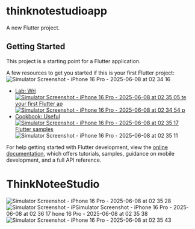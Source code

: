 # thinknotestudioapp

A new Flutter project.

## Getting Started

This project is a starting point for a Flutter application.

A few resources to get you started if this is your first Flutter project:
![Simulator Screenshot - iPhone 16 Pro - 2025-06-08 at 02 34 16](https://github.com/user-attachments/assets/213f916b-5b97-411d-879e-df0604605b3a)

- [Lab: Wri![Simulator Screenshot - iPhone 16 Pro - 2025-06-08 at 02 35 05](https://github.com/user-attachments/assets/eabf1f65-9fc4-401d-bda3-d54913c2fe23)
te your first Flutter ap![Simulator Screenshot - iPhone 16 Pro - 2025-06-08 at 02 34 54](https://github.com/user-attachments/assets/d1c221cb-292d-4f38-b54c-bfe8dfed976a)
p](https://docs.flutter.dev/get-started/codelab)
- [Cookbook: Useful ![Simulator Screenshot - iPhone 16 Pro - 2025-06-08 at 02 35 17](https://github.com/user-attachments/assets/038f7e36-0841-4fd5-a18c-a61ba40aaf81)
Flutter samples](https://docs.flutter.dev/cookbook)
![Simulator Screenshot - iPhone 16 Pro - 2025-06-08 at 02 35 11](https://github.com/user-attachments/assets/a9a64ab0-906f-4df5-8447-6d1149c1ea66)

For help getting started with Flutter development, view the
[online documentation](https://docs.flutter.dev/), which offers tutorials,
samples, guidance on mobile development, and a full API reference.
# ThinkNoteeStudio
![Simulator Screenshot - iPhone 16 Pro - 2025-06-08 at 02 35 28](https://github.com/user-attachments/assets/fa60eb5f-c089-4f1a-86da-44f264369da9)
![Simulator Screenshot - iP![Simulator Screenshot - iPhone 16 Pro - 2025-06-08 at 02 36 17](https://github.com/user-attachments/assets/4730d75d-267e-4763-bf50-ded07467e842)
hone 16 Pro - 2025-06-08 at 02 35 38](https://github.com/user-attachments/assets/f3e3ef08-c60d-4f3d-ad53-aac4b017eb48)
![Simulator Screenshot - iPhone 16 Pro - 2025-06-08 at 02 35 43](https://github.com/user-attachments/assets/58166eca-509a-4619-a4e3-25476ea249fa)

